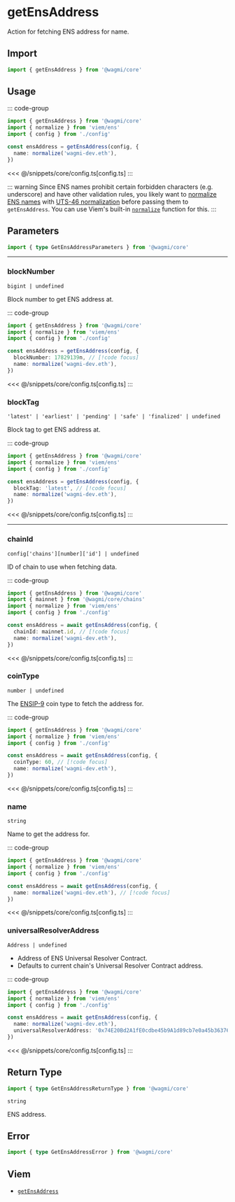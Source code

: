 <script setup>
const packageName = '@wagmi/core'
const actionName = 'getEnsAddress'
const typeName = 'GetEnsAddress'
</script>

# getEnsAddress

Action for fetching ENS address for name.

## Import

```ts
import { getEnsAddress } from '@wagmi/core'
```

## Usage

::: code-group
```ts [index.ts]
import { getEnsAddress } from '@wagmi/core'
import { normalize } from 'viem/ens'
import { config } from './config'

const ensAddress = getEnsAddress(config, {
  name: normalize('wagmi-dev.eth'),
})
```
<<< @/snippets/core/config.ts[config.ts]
:::

::: warning
Since ENS names prohibit certain forbidden characters (e.g. underscore) and have other validation rules, you likely want to [normalize ENS names](https://docs.ens.domains/contract-api-reference/name-processing#normalising-names) with [UTS-46 normalization](https://unicode.org/reports/tr46) before passing them to `getEnsAddress`. You can use Viem's built-in [`normalize`](https://viem.sh/docs/ens/utilities/normalize) function for this.
:::

## Parameters

```ts
import { type GetEnsAddressParameters } from '@wagmi/core'
```

---

### blockNumber

`bigint | undefined`

Block number to get ENS address at.

::: code-group
```ts [index.ts]
import { getEnsAddress } from '@wagmi/core'
import { normalize } from 'viem/ens'
import { config } from './config'

const ensAddress = getEnsAddress(config, {
  blockNumber: 17829139n, // [!code focus]
  name: normalize('wagmi-dev.eth'),
})
```
<<< @/snippets/core/config.ts[config.ts]
:::

### blockTag

`'latest' | 'earliest' | 'pending' | 'safe' | 'finalized' | undefined`

Block tag to get ENS address at.

::: code-group
```ts [index.ts]
import { getEnsAddress } from '@wagmi/core'
import { normalize } from 'viem/ens'
import { config } from './config'

const ensAddress = getEnsAddress(config, {
  blockTag: 'latest', // [!code focus]
  name: normalize('wagmi-dev.eth'),
})
```
<<< @/snippets/core/config.ts[config.ts]
:::

---

### chainId

`config['chains'][number]['id'] | undefined`

ID of chain to use when fetching data.

::: code-group
```ts [index.ts]
import { getEnsAddress } from '@wagmi/core'
import { mainnet } from '@wagmi/core/chains'
import { normalize } from 'viem/ens'
import { config } from './config'

const ensAddress = await getEnsAddress(config, {
  chainId: mainnet.id, // [!code focus]
  name: normalize('wagmi-dev.eth'),
})
```
<<< @/snippets/core/config.ts[config.ts]
:::

### coinType

`number | undefined`

The [ENSIP-9](https://docs.ens.domains/ens-improvement-proposals/ensip-9-multichain-address-resolution) coin type to fetch the address for.

::: code-group
```ts [index.ts]
import { getEnsAddress } from '@wagmi/core'
import { normalize } from 'viem/ens'
import { config } from './config'

const ensAddress = await getEnsAddress(config, {
  coinType: 60, // [!code focus]
  name: normalize('wagmi-dev.eth'),
})
```
<<< @/snippets/core/config.ts[config.ts]
:::

### name

`string`

Name to get the address for.

::: code-group
```ts [index.ts]
import { getEnsAddress } from '@wagmi/core'
import { normalize } from 'viem/ens'
import { config } from './config'

const ensAddress = await getEnsAddress(config, {
  name: normalize('wagmi-dev.eth'), // [!code focus]
})
```
<<< @/snippets/core/config.ts[config.ts]
:::

### universalResolverAddress

`Address | undefined`

- Address of ENS Universal Resolver Contract.
- Defaults to current chain's Universal Resolver Contract address.

::: code-group
```ts [index.ts]
import { getEnsAddress } from '@wagmi/core'
import { normalize } from 'viem/ens'
import { config } from './config'

const ensAddress = await getEnsAddress(config, {
  name: normalize('wagmi-dev.eth'),
  universalResolverAddress: '0x74E20Bd2A1fE0cdbe45b9A1d89cb7e0a45b36376', // [!code focus]
})
```
<<< @/snippets/core/config.ts[config.ts]
:::

## Return Type

```ts
import { type GetEnsAddressReturnType } from '@wagmi/core'
```

`string`

ENS address.

## Error

```ts
import { type GetEnsAddressError } from '@wagmi/core'
```

<!--@include: @shared/query-imports.md-->

## Viem

- [`getEnsAddress`](https://viem.sh/docs/ens/actions/getEnsAddress.html)
